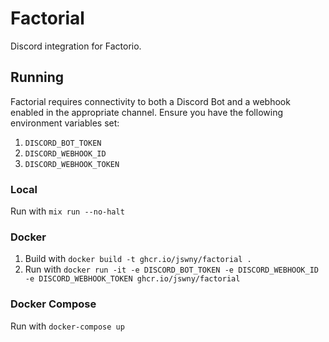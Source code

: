 # Factorial
Discord integration for Factorio.

## Running
Factorial requires connectivity to both a Discord Bot and a webhook enabled in the appropriate channel. Ensure you have the following environment variables set:
1. `DISCORD_BOT_TOKEN`
2. `DISCORD_WEBHOOK_ID`
3. `DISCORD_WEBHOOK_TOKEN`

### Local
Run with `mix run --no-halt`

### Docker
1. Build with `docker build -t ghcr.io/jswny/factorial .`
2. Run with `docker run -it -e DISCORD_BOT_TOKEN -e DISCORD_WEBHOOK_ID -e DISCORD_WEBHOOK_TOKEN ghcr.io/jswny/factorial`

### Docker Compose
Run with `docker-compose up`
